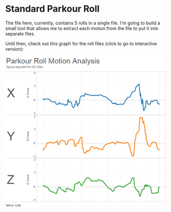 # Standard Parkour Roll

The file here, currently, contains 5 rolls in a single file.  I'm going to build a small tool that allows me to extract each motion from the file to put it into
separate files.

Until then, check out this graph for the roll files (click to go to interactive version):

[![Tableau Viz of cleaned up roll data](https://raw.githubusercontent.com/RussTheAerialist/movement/master/_graphs/Parkour/Rolls/roll_01.png)](https://public.tableausoftware.com/views/ParkourRoll/ParkourRoll?:embed=y&:display_count=no)
